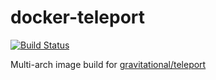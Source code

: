 # docker-teleport
[![Build Status](https://ci.ikaruswill.com/api/badges/ikaruswill/docker-teleport/status.svg?ref=refs/heads/main)](https://ci.ikaruswill.com/ikaruswill/docker-teleport)

Multi-arch image build for [gravitational/teleport](https://github.com/gravitational/teleport)

